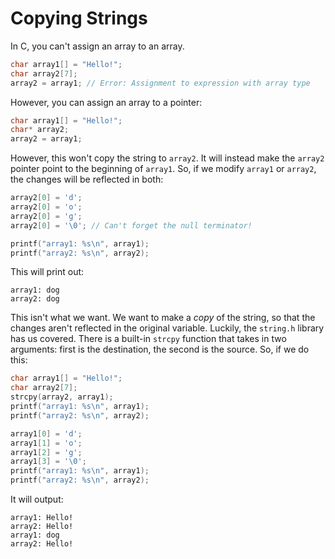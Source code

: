 # Copying Strings
In C, you can't assign an array to an array.
```c
char array1[] = "Hello!";
char array2[7];
array2 = array1; // Error: Assignment to expression with array type
```

However, you can assign an array to a pointer:
```c
char array1[] = "Hello!";
char* array2;
array2 = array1;
```
However, this won't copy the string to `array2`.
It will instead make the `array2` pointer point to the beginning of `array1`.
So, if we modify `array1` or `array2`, the changes will be reflected in both:
```c
array2[0] = 'd';
array2[0] = 'o';
array2[0] = 'g';
array2[0] = '\0'; // Can't forget the null terminator!

printf("array1: %s\n", array1);
printf("array2: %s\n", array2);
```
This will print out:
```
array1: dog
array2: dog
```

This isn't what we want. We want to make a *copy* of the string,
so that the changes aren't reflected in the original variable.
Luckily, the `string.h` library has us covered.
There is a built-in `strcpy` function that takes in two arguments:
first is the destination, the second is the source.
So, if we do this:
```c
char array1[] = "Hello!";
char array2[7];
strcpy(array2, array1);
printf("array1: %s\n", array1);
printf("array2: %s\n", array2);

array1[0] = 'd';
array1[1] = 'o';
array1[2] = 'g';
array1[3] = '\0';
printf("array1: %s\n", array1);
printf("array2: %s\n", array2);
```
It will output:
```
array1: Hello!
array2: Hello!
array1: dog
array2: Hello!
```
